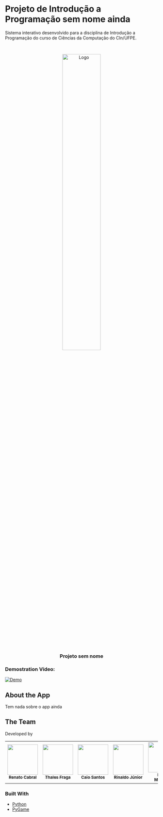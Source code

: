 # Projeto de Introdução a Programação sem nome ainda 

Sistema interativo desenvolvido para a disciplina de Introdução a Programação do curso de Ciências da Computação do CIn/UFPE.

<!-- PROJECT LOGO -->
<br />
<p align="center">
  <a href="https://github.com/ditthales/projeto-ip">
    <img src="https://logos-world.net/wp-content/uploads/2021/10/Python-Symbol.png" alt="Logo" width="50%">

  </a>

  <h3 align="center">Projeto sem nome</h3>

 <p align="center">

  </p>
  
  </p>
</p>

### Demostration Vídeo:
[![Demo](https://i.ytimg.com/vi/c1Fv1uKTd-w/maxresdefault.jpg)](https://www.youtube.com/watch?v=dQw4w9WgXcQ)

## About the App
Tem nada sobre o app ainda


## The Team

Developed by

<table>
  <tr>
<td align="center"><a href="https://www.linkedin.com/in/rencab/"><img src="https://i.imgur.com/UqrnL0zs.jpg" width="100px;" alt=""/><br /><sub><b>Renato Cabral</b></sub></a><br/></td>

<td align="center"><a href="https://www.linkedin.com/in/thalesvgfraga/"><img src="https://i.imgur.com/K39AuNm.jpeg" width="100px;" alt=""/><br /><sub><b>Thales Fraga</b></sub></a><br/></td>

<td align="center"><a href="https://www.linkedin.com/in/lorena-vilaca/"><img src="https://i.imgur.com/SBokZM2.jpeg" width="100px;" alt=""/><br /><sub><b>Caio Santos</b></sub></a><br/></td>

<td align="center"><a href="https://www.linkedin.com/in/rinaldo-da-silva-bento-júnior-416a15201/"><img src="https://i.imgur.com/EYin5ui.jpeg" width="100px;" alt=""/><br /><sub><b>Rinaldo Júnior</b></sub></a><br/>

<td align="center"><a href="https://www.linkedin.com/in/rinaldo-da-silva-bento-júnior-416a15201/"><img src="https://i.imgur.com/EYin5ui.jpeg" width="100px;" alt=""/><br /><sub><b>Heitor Machado</b></sub></a><br/>
</td>
</tr>
 </table>

### Built With

* [ Python ]( https://python.org.br )
* [ PyGame ]( https://www.pygame.org/news )
